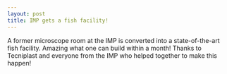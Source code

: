 ```yaml
---
layout: post
title: IMP gets a fish facility!
---
```

A former microscope room at the IMP is converted into a state-of-the-art fish
facility. Amazing what one can build within a month! Thanks to Tecniplast and
everyone from the IMP who helped together to make this happen!
